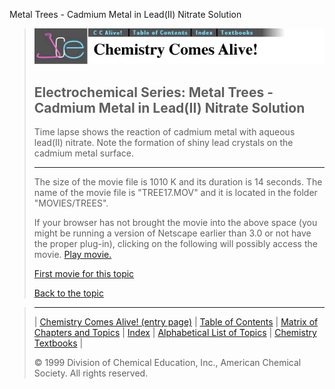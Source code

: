 





 Metal Trees - Cadmium Metal in Lead(II) Nitrate Solution
 



> ![Chemistry Comes Alive!](ccahead.gif)
> 
> 
> 
> 
> 
> 
> 
> 
> 
> ## Electrochemical Series: Metal Trees - Cadmium Metal in Lead(II) Nitrate Solution
> 
> 
> 
> 
> 
> 
> 
> 
>   
> 
> 
> 
> 
> 
>  Time lapse shows the reaction of cadmium metal with aqueous lead(II) nitrate. Note the formation of shiny lead crystals on the cadmium metal surface.
>  
> 
> 
> 
> 
> 
> 
> 
> ---
> 
> 
>  The size of the movie file is 1010 K and its duration is 14 seconds. 
The name of the movie file is "TREE17.MOV" 
and it is located in the folder "MOVIES/TREES".
>  
> 
> 
> 
>  If your browser has not brought the movie into the above space
(you might be running a version of Netscape earlier than 3.0 or
not have the proper plug-in), clicking on the following will
possibly access the movie.
>  [Play movie.](../../MOVIES/TREES/TREE17.MOV) 
> 
> 
> 
> 
> [First movie for this topic](../../MVHTM/TREES/TREE01.HTM) 
> 
> 
> 
> 
> 
> 
> 
> [Back to the topic](../../MAIN/TREES/PAGE1.HTM)



> ---
> 
> 
>  |
>  [Chemistry Comes Alive! (entry page)](../../INDEX.HTM) 
>  |
>  [Table of Contents](../../CONTENTS.HTM) 
>  |
>  [Matrix of Chapters and Topics](../../MATRIX.HTM) 
>  |
>  [Index](../../WORDS.HTM) 
>  |
>  [Alphabetical List of Topics](../../ALPHATOP.HTM) 
>  |
>  [Chemistry Textbooks](../../BOOKS.HTM) 
>  |
>  
>  © 1999 Division of Chemical Education, Inc.,
American Chemical Society. All rights reserved.





